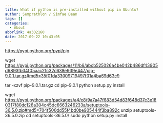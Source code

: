 ```yaml
---
title: What if python is pre-installed without pip in Ubuntu?
author: Semprathlon / Simfae Dean
tags: []
categories:
  - About
abbrlink: 4a302160
date: 2017-09-22 10:43:05
---
```

https://pypi.python.org/pypi/pip

wget https://pypi.python.org/packages/11/b6/abcb525026a4be042b486df43905d6893fb04f05aac21c32c638e939e447/pip-9.0.1.tar.gz#md5=35f01da33009719497f01a4ba69d63c9

tar -xzvf pip-9.0.1.tar.gz
cd pip-9.0.1
python setup.py install

wget https://pypi.python.org/packages/a4/c8/9a7a47f683d54d83f648d37c3e180317f80dc126a304c45dc6663246233a/setuptools-36.5.0.zip#md5=704f500dd55f4bd0be905444f3ba892c
unzip setuptools-36.5.0.zip 
cd setuptools-36.5.0/
sudo python setup.py install
